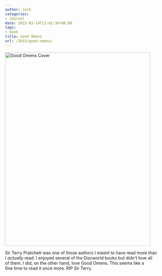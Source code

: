 ```yaml
---
author: Jack
categories:
- Journal
date: 2015-03-14T13:42:36+00:00
tags:
- book
title: Good Omens
url: /2015/good-omens/
---
```


[<img class="alignnone size-full wp-image-4369" src="/img/2015/03/IMG_0779.jpg" alt="Good Omens Cover" width="480" height="640" srcset="/img/2015/03/IMG_0779.jpg 480w, /img/2015/03/IMG_0779-225x300.jpg 225w" sizes="(max-width: 480px) 100vw, 480px" />][1]

Sir Terry Pratchett was one of those authors I _meant_ to have read more than I _actually_ read. I enjoyed several of the Discworld books but didn't love all of them. I did, on the other hand, love Good Omens. This seems like a fine time to read it once more. RIP Sir Terry.

&nbsp;

 [1]: /img/2015/03/IMG_0779.jpg